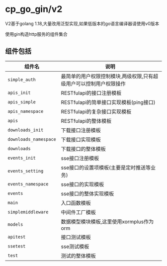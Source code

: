 # cp_go_gin/v2

V2基于golang 1.18,大量改用泛型实现,如果低版本的go语言编译器请使用v0版本

使用gin构造http服务的组件集合

## 组件包括

| 组件名                | 说明                                                               |
| --------------------- | ------------------------------------------------------------------ |
| `simple_auth`         | 最简单的用户权限控制模块,两级权限,只有超级用户可以控制用户权限操作 |
| `apis_init`           | RESTfulapi的接口注册模板                                           |
| `apis_simple`         | RESTfulapi的简单接口实现模板(ping接口)                             |
| `apis_namespace`      | RESTfulapi的复杂接口实现模板                                       |
| `apis`                | RESTfulapi的整体模板                                               |
| `downloads_init`      | 下载接口注册模板                                                   |
| `downloads_namespace` | 下载接口实现模板                                                   |
| `downloads`           | 下载接口的整体模板                                                 |
| `events_init`         | sse接口注册模板                                                    |
| `events_setting`      | sse接口的设置项模板(主要是定时推送等业务)                          |
| `events_namespace`    | sse接口的实现模板                                                  |
| `events`              | sse接口的整体实现模板                                              |
| `main`                | 入口函数模板                                                       |
| `simplemiddleware`    | 中间件工厂模板                                                     |
| `models`              | 数据模型模块模板,这里使用xormplus作为orm                           |
| `apitest`             | 接口测试模板                                                       |
| `ssetest`             | sse测试模板                                                        |
| `test`                | 测试的整体模板                                                     |

